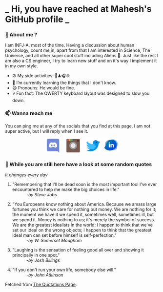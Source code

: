 # **_ Hi, you have reached at Mahesh's GitHub profile _**
### 🌸 About me ?
I am INFJ-A, most of the time. Having a discussion about human psychology, count me in, apart from that I am interested in Science, The Universe, and all other super cool stuff including Aliens 🤫. Just like the rest I am also a CS engineer, I try to learn new stuff and on it's way I implement it in my own style. 
- ☮ My side activities: 🎨♟🎧🌐
- 🌱 I’m currently learning the things that I don't know.
- 😄 Pronouns: He would be fine.
- ⚡ Fun fact: The QWERTY keyboard layout was designed to slow you down.

### 📫 Wanna reach me
You can ping me at any of the socials that you find at this page. I am not super active, but I will reply when I see it.
<p align="center">
<a href="https://discordapp.com/users/733328856957714472"><img src="./Assets/Papirus-Team-Papirus-Apps-Discord.svg" height="50px" width="50px" ></a>&nbsp; &nbsp;  
<a href ="https://instagram.com/obl1v_on"><img src="./Assets/Papirus-Team-Papirus-Apps-Instagram.svg" height="50px" width="50px" ></a>&nbsp;  &nbsp; 
<a href ="https://twitter.com/MaheshN2000"><img src="./Assets/Papirus-Team-Papirus-Apps-Twitter.svg" height ="50px" width="50px" ></a>&nbsp;
<a href ="https://linkedin.com/in/mahesh2000"><img src="./Assets/in.png" height ="50px" width="50px" ></a>

</p>



### 🔰 While you are still here have a look at some random quotes
*It changes every day*

<!-- BLOG-POST-LIST:START -->
 1.  "Remembering that I'll be dead soon is the most important tool I've ever encountered to help me make the big choices in life." <br> &emsp;&emsp;&emsp; <i>-by Steve Jobs</i> 

 2.  "You Europeans know nothing about America. Because we amass large fortunes you think we care for nothing but money. We are nothing for it; the moment we have it we spend it, sometimes well, sometimes ill, but we spend it. Money is nothing to us; it's merely the symbol of success. We are the greatest idealists in the world; I happen to think that we've set our ideal on the wrong objects; I happen to think that the greatest ideal man can set before himself is self-perfection." <br> &emsp;&emsp;&emsp; <i>-by W. Somerset Maugham</i> 

 3.  "Laughing is the sensation of feeling good all over and showing it principally in one spot." <br> &emsp;&emsp;&emsp; <i>-by Josh Billings</i> 

 4.  "If you don't run your own life, somebody else will." <br> &emsp;&emsp;&emsp; <i>-by John Atkinson</i> 
<!-- BLOG-POST-LIST:END -->
Fetched from <a href="http://www.quotationspage.com/data/mqotd.rss"> The Quotations Page</a>.
<!-- The above quotes are fetched from " http://www.quotationspage.com/data/mqotd.rss " and the github action used was gautamkrishnar/blog-post-workflow@master -->
